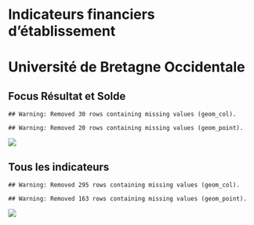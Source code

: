 Indicateurs financiers d’établissement
================

# Université de Bretagne Occidentale

## Focus Résultat et Solde

    ## Warning: Removed 30 rows containing missing values (geom_col).

    ## Warning: Removed 20 rows containing missing values (geom_point).

![](université_de_bretagne_occidentale_files/figure-gfm/etab.focus-1.png)<!-- -->

## Tous les indicateurs

    ## Warning: Removed 295 rows containing missing values (geom_col).

    ## Warning: Removed 163 rows containing missing values (geom_point).

![](université_de_bretagne_occidentale_files/figure-gfm/etab-1.png)<!-- -->
